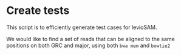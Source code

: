 # Create tests

This script is to efficiently generate test cases for levioSAM.

We would like to find a set of reads that can be aligned to the same positions on both GRC and 
major, using both `bwa mem` and `bowtie2`


